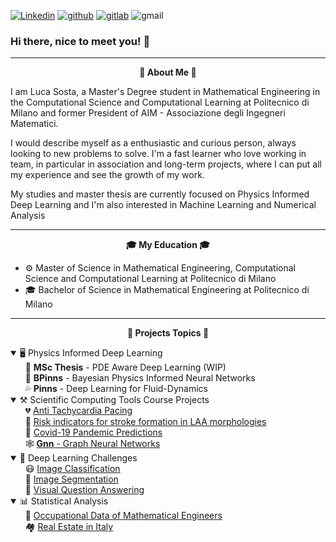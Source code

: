 [![Linkedin](https://img.shields.io/badge/LucaSosta-%231DA1F2.svg?style=for-the-badge&logo=Linkedin&logoColor=white)](https://www.linkedin.com/in/luca-sosta-b371b0197/)
[![github](https://img.shields.io/badge/SostaLuca98-12100E.svg?style=for-the-badge&logo=github&logoColor=white)](https://github.com/SostaLuca98)
[![gitlab](https://img.shields.io/badge/sostaluca-330F63?style=for-the-badge&logo=gitlab&logoColor=white)](https://gitlab.com/users/sostaluca/projects)
![gmail](https://img.shields.io/badge/sostaluca@gmail.com-E2E2E2?style=for-the-badge&logo=gmail&logoColor=red)

### Hi there, nice to meet you! 👋

---
<p align="center" style="font-weight:bold"> 🧑 <b> About Me </b> 🧑 <p>

I am Luca Sosta, a Master's Degree student in Mathematical Engineering in the Computational Science and Computational Learning at Politecnico di Milano and former President of AIM - Associazione degli Ingegneri Matematici.

I would describe myself as a enthusiastic and curious person, always looking to new problems to solve.
I'm a fast learner who love working in team, in particular in association and long-term projects, where I can put all my experience and see the growth of my work.

My studies and master thesis are currently focused on Physics Informed Deep Learning and I'm also interested in Machine Learning and Numerical Analysis

---
<p align="center" style="font-weight:bold"> 🎓 <b> My Education </b> 🎓 <p>

- ⚙️ Master of Science in Mathematical Engineering, Computational Science and Computational Learning at Politecnico di Milano
- 🎓 Bachelor of Science in Mathematical Engineering at Politecnico di Milano
  
---
<p align="center" style="font-weight:bold"> 🔨 <b> Projects Topics </b> 🔨 <p>


<details open> <summary> 🖥️ Physics Informed Deep Learning </summary>
&nbsp&nbsp&nbsp&nbsp&nbsp 📔 <b>MSc Thesis</b> - PDE Aware Deep Learning (WIP) <br>
&nbsp&nbsp&nbsp&nbsp&nbsp 🧱 <b>BPinns</b> - Bayesian Physics Informed Neural Networks <br>
&nbsp&nbsp&nbsp&nbsp&nbsp 💦 <b>Pinns</b>  - Deep Learning for Fluid-Dynamics </details>
<details open> <summary> ⚒️ Scientific Computing Tools Course Projects </summary>
&nbsp&nbsp&nbsp&nbsp&nbsp 💔 <a href="https://github.com/SostaLuca98/scientific-computing-tools/tree/main/Project%201">
Anti Tachycardia Pacing</a><br>
&nbsp&nbsp&nbsp&nbsp&nbsp 🍗 <a href="https://github.com/SostaLuca98/scientific-computing-tools/tree/main/Project%202">
Risk indicators for stroke formation in LAA morphologies</a><br>
&nbsp&nbsp&nbsp&nbsp&nbsp 🦠 <a href="https://github.com/SostaLuca98/scientific-computing-tools/tree/main/Project%202">
Covid-19 Pandemic Predictions</a><br>
&nbsp&nbsp&nbsp&nbsp&nbsp 🕸️ <a href="https://github.com/SostaLuca98/scientific-computing-tools/tree/main/Project%204">
<b>Gnn</b> - Graph Neural Networks </a></details>
<details open> <summary> 🧠 Deep Learning Challenges </summary>
&nbsp&nbsp&nbsp&nbsp&nbsp 😷 <a href="https://github.com/SostaLuca98/DL_Course_Challenges/tree/main/Classification">
Image Classification</a><br>
&nbsp&nbsp&nbsp&nbsp&nbsp 🌱 <a href="https://github.com/SostaLuca98/DL_Course_Challenges/tree/main/Segmentation">
Image Segmentation</a><br>
&nbsp&nbsp&nbsp&nbsp&nbsp 💬 <a href="https://github.com/SostaLuca98/DL_Course_Challenges/tree/main/VQA">
Visual Question Answering</a></details>
<details open> <summary> 📊 Statistical Analysis </summary>
&nbsp&nbsp&nbsp&nbsp&nbsp 💼 <a href="https://github.com/SostaLuca98/Progetto-StatAIM">
Occupational Data of Mathematical Engineers</a><br>
&nbsp&nbsp&nbsp&nbsp&nbsp 🏘️ <a href="https://github.com/SostaLuca98/Real_Estate">
Real Estate in Italy</a></details>


<!--

Here are some ideas to get you started:

- 🔭 I’m currently working on ...
- 🌱 I’m currently learning ...
- 👯 I’m looking to collaborate on ...
- 🤔 I’m looking for help with ...
- 💬 Ask me about ...
- 📫 How to reach me: ...
- 😄 Pronouns: ...
- ⚡ Fun fact: ...
-->
